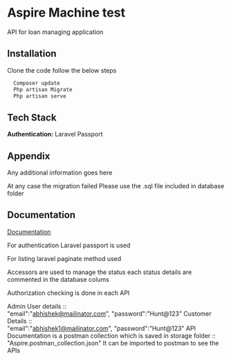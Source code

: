 
# Aspire Machine test

API for loan managing application




## Installation

Clone the code follow the below steps

```bash
  Composer update
  Php artisan Migrate
  Php artisan serve
```
    
## Tech Stack

**Authentication:** Laravel Passport



## Appendix

Any additional information goes here

At any case the migration failed Please use the .sql file included in database folder
## Documentation

[Documentation](https://linktodocumentation)

For authentication Laravel passport is used 

For listing laravel paginate method used

Accessors are used to manage the status each status details are commented in the database colums

Authorization checking is done in each API

Admin User details ::   
  "email":"abhishek@mailinator.com",
    "password":"Hunt@123"
Customer Details ::  
 "email":"abhishek1@mailinator.com",
    "password":"Hunt@123"
API Documentation is a postman collection which is saved in storage folder :: "Aspire.postman_collection.json"
It can be imported to postman to see the APIs
